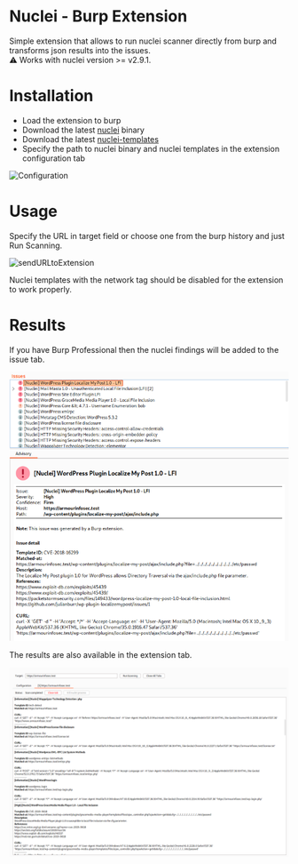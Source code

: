 # Nuclei - Burp Extension 

Simple extension that allows to run nuclei scanner directly from burp and transforms json results into the issues.  
⚠️ Works with nuclei version >= v2.9.1.

# Installation

 - Load the extension to burp
 - Download the latest [nuclei](https://github.com/projectdiscovery/nuclei/releases) binary 
 - Download the latest [nuclei-templates](https://github.com/projectdiscovery/nuclei-templates/releases)
 - Specify the path to nuclei binary and nuclei templates in the extension configuration tab

![Configuration](img/config.PNG "configuration")

# Usage

Specify the URL in target field or choose one from the burp history and just Run Scanning.

![sendURLtoExtension](img/sendURLtoExtension.png "sendURLtoExtension")

Nuclei templates with the network tag should be disabled for the extension to work properly. 



# Results

If you have Burp Professional then the nuclei findings will be added to the issue tab.

![issuesPro](img/issuesPro.PNG "issuesPro")

The results are also available in the extension tab.

![resultsCommunity](img/resultsCommunity.PNG "resultsCommunity")

